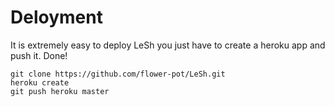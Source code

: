 Deloyment
=========

It is extremely easy to deploy LeSh you just have to create a heroku app and push it. Done!

	git clone https://github.com/flower-pot/LeSh.git
	heroku create
	git push heroku master

